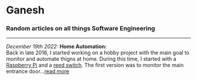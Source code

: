 # Ganesh
### Random articles on all things Software Engineering
-----

_December 19th 2022:_ 
**Home Automation:**<br/>
Back in late 2016, I started working on a hobby project with the main goal to monitor and automate thigns at home. During this time, I started with a [Raspberry Pi](https://en.wikipedia.org/wiki/Raspberry_Pi) and a [reed switch](https://en.wikipedia.org/wiki/Reed_switch). The first version was to monitor the main entrance door...[read more](https://gmrock.github.io/website/homeautomation)

